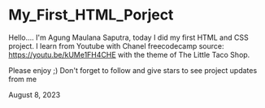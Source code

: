 # My_First_HTML_Porject

Hello.... I'm Agung Maulana Saputra, today I did my first HTML and CSS project. I learn from Youtube with Chanel freecodecamp source: https://youtu.be/kUMe1FH4CHE
with the theme of The Little Taco Shop.

Please enjoy ;)
Don't forget to follow and give stars to see project updates from me

August 8, 2023
